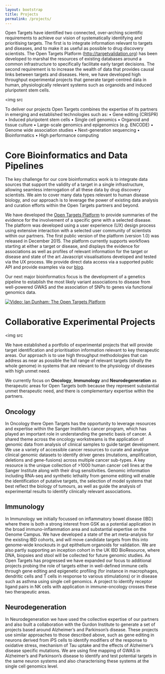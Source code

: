 ```yaml
---
layout: bootstrap
title: Projects
permalink: /projects/
---
```



Open Targets have identified two connected, over-arching scientific requirements to achieve our vision of systematically identifying and prioritising targets. The first is to integrate information relevant to targets and diseases, and to make it as useful as possible to drug discovery scientists. The Open Targets Platform (http://targetvalidation.org) has been developed to marshal the resources of existing databases around a common infrastructure to specifically facilitate early target decisions. The second requirement is to increase the wealth of data that provides causal links between targets and diseases. Here, we have developed high throughput experimental projects that generate target-centred data in human, physiologically relevant systems such as organoids and induced pluripotent stem cells. 


<img src


To deliver our projects Open Targets combines the expertise of its partners in emerging and established technologies such as:
•	Gene editing (CRISPR)
•	Induced pluripotent stem cells
•	Single cell genomics
•	Organoid and tissue culture
•	Large-scale genomics and epigenomics (e.g. ENCODE)
•	Genome wide association studies
•	Next-generation sequencing
•	Bioinformatics
•	High performance computing


# Core Bioinformatics and Data Pipelines
The key challenge for our core bioinformatics work is to integrate data sources that support the validity of a target in a single infrastructure, allowing seamless interrogation of all these data by drug discovery scientists. We aim to cover many data types relevant to human disease biology, and our approach is to leverage the power of existing data analysis and curation efforts within the Open Targets partners and beyond. 


We have developed the [Open Targets Platform](http://www.targetvalidation.org/) to provide summaries of the evidence for the involvement of a specific gene with a selected disease. The platform was developed using a user experience (UX) design process using extensive interaction with a selected user community of scientists within our partners. The first public version of the platform (version 1.0) was released in December 2015. The platform currently supports workflows starting at either a target or disease, and displays the evidence for associations as well as profiles of relevant information for the target or disease and state of the art Javascript visualisations developed and tested via the UX process. We provide direct data access via a supported public API and provide examples via our [blog](https://blog.opentargets.org/).

Our next major bioinformatics focus is the development of a genetics pipeline to establish the most likely variant associations to disease from well-powered GWAS and the association of SNPs to genes via functional genomics data. 

<!-- <iframe src="https://player.vimeo.com/video/149309356" width="640" height="360" frameborder="0" webkitallowfullscreen mozallowfullscreen allowfullscreen></iframe> -->

<p><a href="https://vimeo.com/149309356"><img src="{{ site.url }}/assets/images/tvp_-_ot.jpg" alt="Video: Ian Dunham: The Open Targets Platform" /></a></p>


# Collaborative Experimental Projects

<img src

We have established a portfolio of experimental projects that will provide target identification and prioritisation information relevant to key therapeutic areas. Our approach is to use high throughput methodologies that can address as near as possible the full range of relevant targets (ideally the whole genome) in systems that are relevant to the physiology of diseases with high unmet need.


We currently focus on __Oncology__, __Immunology__ and __Neurodegeneration__ as therapeutic areas for Open Targets both because they represent substantial unmet therapeutic need, and there is complementary expertise within the partners.


## Oncology
In Oncology there Open Targets has the opportunity to leverage resources and expertise within the Sanger Institute’s cancer program, which has played an important role in understanding the genetic basis of cancer. A shared theme across the oncology workstreams is the application of genomic data from analysis of clinical samples to guide target development. We use a variety of accessible cancer resources to curate and analyse clinical genomic datasets to identify driver genes (mutations, amplification, deletions and gene-fusions) across multiple cancer sub-types. A key resource is the unique collection of >1000 human cancer cell lines at the Sanger Institute along with their drug sensitivities. Genomic information including RNA-seq and synthetic lethality from genome editing will enable the identification of putative targets, the selection of model systems that best reflect the biology of tumours, as well as guide the analysis of experimental results to identify clinically relevant associations.

## Immunology
In Immunology we initially focussed on inflammatory bowel disease (IBD) where there is both a strong interest from GSK as a potential application in the broad immuno-inflammation area and substantial expertise on the Genome Campus. We have developed a state of the art meta-analysis for the existing IBD cohorts, and will move candidate targets from this into genome-wide knockouts in gut epithelium organoids for validation. We are also partly supporting an inception cohort in the UK IBD BioResource, where DNA, biopsies and stool will be collected for future genomic studies. As Open Targets has progressed we have expanded our focus to additional projects probing the role of targets either in well-defined immune cells through gene editing and epigenetic profiling (for instance in macrophages, dendritic cells and T cells in response to various stimulations) or in disease such as asthma using single cell genomics. A project to identify receptor ligand pairs in NK cells with application in immune-oncology crosses these two therapeutic areas.

## Neurodegeneration
In Neurodegeneration we have used the collective expertise of our partners and also built a collaboration with the Gurdon Institute to generate a set of projects based around Alzheimer’s and Parkinson’s disease. These projects use similar approaches to those described above, such as gene editing in neurons derived from iPS cells to identify modifiers of the response to oxidative stress, mechanism of Tau uptake and the effects of Alzheimer’s disease specific mutations. We are using fine mapping of GWAS in Alzheimer’s and Parkinson’s disease to identify and test potential targets in the same neuron systems and also characterising these systems at the single cell genomics level.
